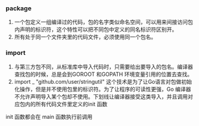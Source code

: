### package
1. 一个包定义一组编译过的代码，包的名字类似命名空间，可以用来间接访问包内声明的标识符，这个特性可以把不同包中定义的同名标识符区别开。
2. 所有处于同一个文件夹里的代码文件，必须使用同一个包名。

### import
1. 与第三方包不同，从标准库中导入代码时，只需要给出要导入的包名。编译器查找包的时候，总是会到GOROOT 和GOPATH 环境变量引用的位置去查找。
2. import _ "github.com/user/stringutil"  这个技术是为了让Go语言对包做初始化操作，但是并不使用包里的标识符。为了让程序的可读性更强，Go 编译器不允许声明导入某个包却不使用。下划线让编译器接受这类导入，并且调用对应包内的所有代码文件里定义的init 函数

init 函数都会在 main 函数执行前调用
